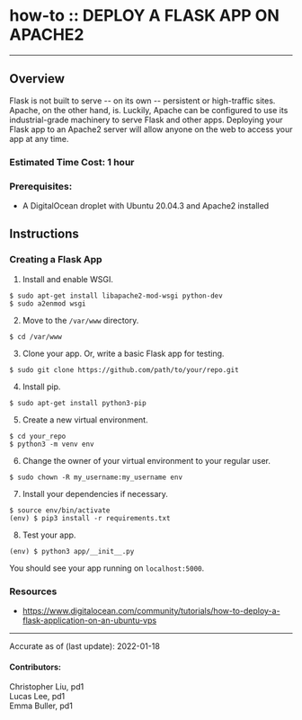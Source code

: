 # how-to :: DEPLOY A FLASK APP ON APACHE2
---
## Overview
Flask is not built to serve -- on its own -- persistent or high-traffic sites. Apache, on the other hand, is. Luckily, Apache can be configured to use its industrial-grade machinery to serve Flask and other apps. Deploying your Flask app to an Apache2 server will allow anyone on the web to access your app at any time. 

### Estimated Time Cost: 1 hour

### Prerequisites:

- A DigitalOcean droplet with Ubuntu 20.04.3 and Apache2 installed

## Instructions

### Creating a Flask App
1. Install and enable WSGI.
```
$ sudo apt-get install libapache2-mod-wsgi python-dev
$ sudo a2enmod wsgi
```
2. Move to the `/var/www` directory.
```
$ cd /var/www
```
3. Clone your app. Or, write a basic Flask app for testing.
```
$ sudo git clone https://github.com/path/to/your/repo.git
```
4. Install pip.
```
$ sudo apt-get install python3-pip
```
5. Create a new virtual environment.
```
$ cd your_repo
$ python3 -m venv env
```
6. Change the owner of your virtual environment to your regular user.
```
$ sudo chown -R my_username:my_username env
```
7. Install your dependencies if necessary.
```
$ source env/bin/activate
(env) $ pip3 install -r requirements.txt
```
8. Test your app.
```
(env) $ python3 app/__init__.py
```
You should see your app running on `localhost:5000`.


### Resources
* https://www.digitalocean.com/community/tutorials/how-to-deploy-a-flask-application-on-an-ubuntu-vps

---

Accurate as of (last update): 2022-01-18

#### Contributors:  
Christopher Liu, pd1  
Lucas Lee, pd1  
Emma Buller, pd1  

